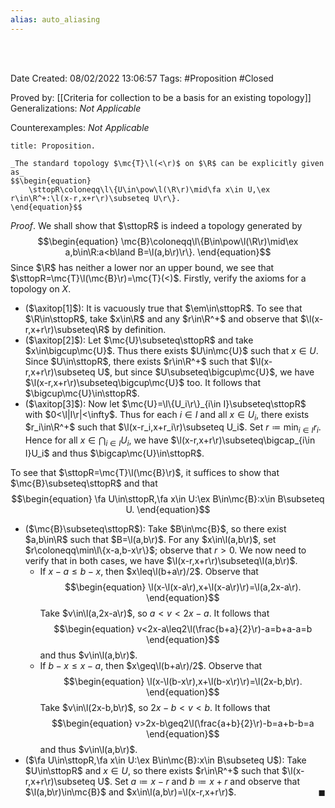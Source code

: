 ```yaml
---
alias: auto_aliasing
---
```


<br />
<br />

Date Created: 08/02/2022 13:06:57
Tags: #Proposition #Closed 

Proved by: [[Criteria for collection to be a basis for an existing topology]]
Generalizations: _Not Applicable_

Counterexamples: _Not Applicable_

``` ad-Proposition
title: Proposition.

_The standard topology $\mc{T}\l(<\r)$ on $\R$ can be explicitly given as_
$$\begin{equation}
    \sttopR\coloneqq\l\{U\in\pow\l(\R\r)\mid\fa x\in U,\ex r\in\R^+:\l(x-r,x+r\r)\subseteq U\r\}.
\end{equation}$$

```

_Proof_. We shall show that $\sttopR$ is indeed a topology generated by
$$\begin{equation}
    \mc{B}\coloneqq\l\{B\in\pow\l(\R\r)\mid\ex a,b\in\R:a<b\land B=\l(a,b\r)\r\}.
\end{equation}$$
Since $\R$ has neither a lower nor an upper bound, we see that $\sttopR=\mc{T}\l(\mc{B}\r)=\mc{T}(<)$. Firstly, verify the axioms for a topology on $X$.
* ($\axitop[1]$): It is vacuously true that $\em\in\sttopR$. To see that $\R\in\sttopR$, take $x\in\R$ and any $r\in\R^+$ and observe that $\l(x-r,x+r\r)\subseteq\R$ by definition.
* ($\axitop[2]$): Let $\mc{U}\subseteq\sttopR$ and take $x\in\bigcup\mc{U}$. Thus there exists $U\in\mc{U}$ such that $x\in U$. Since $U\in\sttopR$, there exists $r\in\R^+$ such that $\l(x-r,x+r\r)\subseteq U$, but since $U\subseteq\bigcup\mc{U}$, we have $\l(x-r,x+r\r)\subseteq\bigcup\mc{U}$ too. It follows that $\bigcup\mc{U}\in\sttopR$.
* ($\axitop[3]$): Now let $\mc{U}=\l\{U_i\r\}_{i\in I}\subseteq\sttopR$ with $0<\l|I\r|<\infty$. Thus for each $i\in I$ and all $x\in U_i$, there exists $r_i\in\R^+$ such that $\l(x-r_i,x+r_i\r)\subseteq U_i$. Set $r\coloneqq\min_{i\in I}r_i$. Hence for all $x\in\bigcap_{i\in I}U_i$, we have $\l(x-r,x+r\r)\subseteq\bigcap_{i\in I}U_i$ and thus $\bigcap\mc{U}\in\sttopR$.

To see that $\sttopR=\mc{T}\l(\mc{B}\r)$, it suffices to show that $\mc{B}\subseteq\sttopR$ and that$$\begin{equation}
    \fa U\in\sttopR,\fa x\in U:\ex B\in\mc{B}:x\in B\subseteq U.
 \end{equation}$$
* ($\mc{B}\subseteq\sttopR$): Take $B\in\mc{B}$, so there exist $a,b\in\R$ such that $B=\l(a,b\r)$. For any $x\in\l(a,b\r)$, set $r\coloneqq\min\l\{x-a,b-x\r\}$; observe that $r>0$. We now need to verify that in both cases, we have $\l(x-r,x+r\r)\subseteq\l(a,b\r)$.
    * If $x-a\leq b-x$, then $x\leq\l(b+a\r)/2$. Observe that$$\begin{equation}
        \l(x-\l(x-a\r),x+\l(x-a\r)\r)=\l(a,2x-a\r).
    \end{equation}$$
    Take $v\in\l(a,2x-a\r)$, so $a<v<2x-a$. It follows that$$\begin{equation}
        v<2x-a\leq2\l(\frac{b+a}{2}\r)-a=b+a-a=b
    \end{equation}$$
    and thus $v\in\l(a,b\r)$.
    * If $b-x\leq x-a$, then $x\geq\l(b+a\r)/2$. Observe that$$\begin{equation}
        \l(x-\l(b-x\r),x+\l(b-x\r)\r)=\l(2x-b,b\r).
    \end{equation}$$
    Take $v\in\l(2x-b,b\r)$, so $2x-b<v<b$. It follows that$$\begin{equation}
        v>2x-b\geq2\l(\frac{a+b}{2}\r)-b=a+b-b=a
    \end{equation}$$
    and thus $v\in\l(a,b\r)$.
* ($\fa U\in\sttopR,\fa x\in U:\ex B\in\mc{B}:x\in B\subseteq U$): Take $U\in\sttopR$ and $x\in U$, so there exists $r\in\R^+$ such that $\l(x-r,x+r\r)\subseteq U$. Set $a\coloneqq x-r$ and $b\coloneqq x+r$ and observe that $\l(a,b\r)\in\mc{B}$ and $x\in\l(a,b\r)=\l(x-r,x+r\r)$.<span style="float:right;">$\blacksquare$</span>
